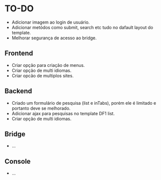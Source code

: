 TO-DO
=====

- Adicionar imagem ao login de usuário.
- Adicionar metódos como submit, search etc tudo no dafault layout do template.
- Melhorar segurança de acesso ao bridge.


Frontend
--------

- Criar opção para criação de menus.
- Criar opção de multi idiomas.
- Criar opcão de multiplos sites.


Backend
-------

- Criado um formulário de pesquisa (list e inTabs), porém ele é limitado e portanto deve se melhorado.
- Adicionar ajax para pesquisas no template DF1 list.
- Criar opção de multi idiomas.


Bridge
------

- ...


Console
-------

- ...

